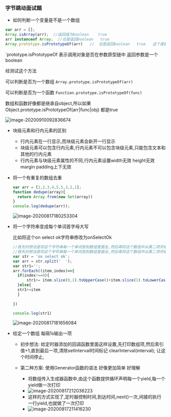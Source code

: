 ### 字节跳动面试题

* 如何判断一个变量是不是一个数组

``` javascript
var arr = [];
Array.isArray(arr);  //返回值为boolean    true 
arr instanceof Array;  //也是返回boolean   true
Array.prototype.isPrototypeOf(arr)   //  也是返回boolean   true   这个是数组原型链上的方法
```



`prototype.isPrototypeOf 表示调用对象是否在参数原型链中 返回参数是一个boolean

经测试这个方法

可以判断是否为一个数组   `Array.prototype.isPrototypeOf(arr)`

可以判断是否为一个函数   `Function.prototype.isPrototypeOf(func)`

数组和函数好像都是继承自object,所以如果Object.prototype.isPrototypeOf(arr|func|obj)  都是true

![image-20200910092836674](C:\Users\L\AppData\Roaming\Typora\typora-user-images\image-20200910092836674.png)



* 块级元素和行内元素的区别
  * 行内元素在一行显示,而块级元素会新开一行显示
  * 块级元素可以包含行内元素,行内元素不可以包含块级元素,只能包含文本和其他的行内元素
  * 行内元素与块级元素属性的不同,行内元素设置width无效  height无效  margin  padding上下无效

* 将一个有重复的数组去重

  ``` javascript
  var arr = [1,2,3,4,5,5,3,2,1];
  function dedupe(array){
  	return Array.from(new Set(array))
  }
  console.log(dedupe(arr));
  ```

  ![image-20200817180253304](C:\Users\L\AppData\Roaming\Typora\typora-user-images\image-20200817180253304.png)



* 将一个字符串变成每个单词首字母大写

  比如将这个on select ok字符串修改为onSelectOk

  ``` javascript
  //首先的想法是将这个字符串每一个单词放到数组里面去,然后再将这个数组中从第二项开始设置首字母大写
  //首先的想法是将这个字符串每一个单词放到数组里面去,然后再将这个数组中从第二项开始设置首字母大写
  var str = 'on select ok';
  var arr = str.split('  ');
  var str1='';
  arr.forEach((item,index)=>{
    if(index!==0){
    	str1+= item.slice(0,1).toUpperCase()+item.slice(1).toLowerCase()
    }else{
  	str1+=item
    }
      	
  })
  
  console.log(str1)
  ```

  

  ![image-20200817181656084](C:\Users\L\AppData\Roaming\Typora\typora-user-images\image-20200817181656084.png)



* 给定一个数组   每隔1s输出一项

  * 初步想法:   给定时器添加的回调函数里面这样设置,先打印数组项,然后索引值+1,直到最后一项,清除setInterval时间标记  clearInterval(interval);  让这个时间停止,

  * 第二种方案:  使用Generator函数的语法  好像更加简单 好理解
    * 将数组传入生成器函数中,由这个函数提供循环声明每一个yield,每一个yield做一次打印
    * ![image-20200817212036223](C:\Users\L\AppData\Roaming\Typora\typora-user-images\image-20200817212036223.png)
    * 这样的方式实现了,定时器控制时间,到达时间,next()一次,间接的执行一行yield,也就做了一次打印
    * ![image-20200817211416230](C:\Users\L\AppData\Roaming\Typora\typora-user-images\image-20200817211416230.png)

